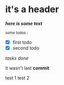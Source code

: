 # it's a header

***here is some text***

<sub> some todos : </sub>

- [x] first todo
- [x] second todo

*tasks done*

it wasn't last **commit**

test 1
test 2
